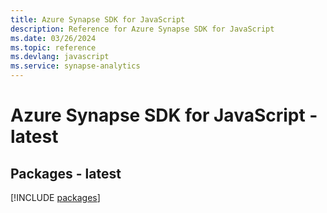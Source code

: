 ```yaml
---
title: Azure Synapse SDK for JavaScript
description: Reference for Azure Synapse SDK for JavaScript
ms.date: 03/26/2024
ms.topic: reference
ms.devlang: javascript
ms.service: synapse-analytics
---
```

# Azure Synapse SDK for JavaScript - latest
## Packages - latest
[!INCLUDE [packages](synapse-index.md)]